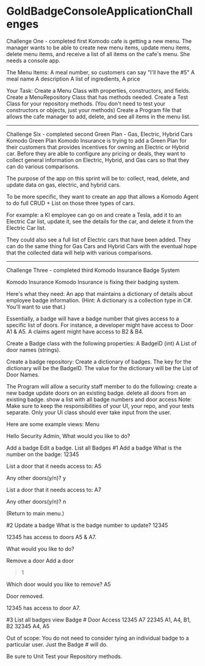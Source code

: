 # GoldBadgeConsoleApplicationChallenges
Challenge One - completed first
Komodo cafe is getting a new menu. The manager wants to be able to create new menu items, update menu items, delete menu items, and receive a list of all items on the cafe's menu. She needs a console app.

 

The Menu Items:
A meal number, so customers can say "I'll have the #5"
A meal name
A description
A list of ingredients,
A price
 

Your Task:
Create a Menu Class with properties, constructors, and fields.
Create a MenuRepository Class that has methods needed.
Create a Test Class for your repository methods. (You don't need to test your constructors or objects, just your methods)
Create a Program file that allows the cafe manager to add, delete, and see all items in the menu list.

----------------------------------------------------------------------------
Challenge Six - completed second
Green Plan - Gas, Electric, Hybrid Cars
Komodo Green Plan
Komodo Insurance is trying to add a Green Plan for their customers that provides incentives for owning an Electric or Hybrid car. Before they are able to configure any pricing or deals, they want to collect general information on Electric, Hybrid, and Gas cars so that they can do various comparisons.

The purpose of the app on this sprint will be to:
collect, read, delete, and update data on gas, electric, and hybrid cars.

To be more specific, they want to create an app that allows a Komodo Agent to do full CRUD + List on those three types of cars.

For example:
a KI employee can go on and create a Tesla, add it to an Electric Car list, update it, see the details for the car, and delete it from the Electric Car list.

 

They could also see a full list of Electric cars that have been added. They can do the same thing for Gas Cars and Hybrid Cars with the eventual hope that the collected data will help with various comparisons.

----------------------------------------------------------------------------
Challenge Three - completed third
Komodo Insurance Badge System

Komodo Insurance
Komodo Insurance is fixing their badging system.

Here's what they need:
An app that maintains a dictionary of details about employee badge information. (Hint: A dictionary is a collection type in C#. You'll want to use that.)

Essentially, a badge will have a badge number that gives access to a specific list of doors. For instance, a developer might have access to Door A1 & A5. A claims agent might have access to B2 & B4.

 

Create a Badge class with the following properties:
A BadgeID (int)
A List of door names (strings).
 

Create a badge repository:
Create a dictionary of badges.
The key for the dictionary will be the BadgeID.
The value for the dictionary will be the List of Door Names.
 

The Program will allow a security staff member to do the following:
create a new badge
update doors on an existing badge.
delete all doors from an existing badge.
show a list with all badge numbers and door access
Note: Make sure to keep the responsibilities of your UI, your repo, and your tests separate.
Only your UI class should ever take input from the user.

 

Here are some example views:
Menu

Hello Security Admin, What would you like to do?

Add a badge
Edit a badge.
List all Badges
#1 Add a badge
What is the number on the badge: 12345

List a door that it needs access to: A5

Any other doors(y/n)? y

List a door that it needs access to: A7

Any other doors(y/n)? n

(Return to main menu.)

#2 Update a badge
What is the badge number to update? 12345

12345 has access to doors A5 & A7.

What would you like to do?

Remove a door
Add a door
> 1

Which door would you like to remove? A5

Door removed.

12345 has access to door A7.

 

#3 List all badges view
Badge #	Door Access
12345	A7
22345	A1, A4, B1, B2
32345	A4, A5
 

Out of scope:
You do not need to consider tying an individual badge to a particular user. Just the Badge # will do.

Be sure to Unit Test your Repository methods.






